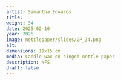 ```yaml
---
artist: Samantha Edwards
title: 
weight: 34
date: 2025-02-10
year: 2025
image: nettlepaper/slides/GP_34.png
alt: 
dimensions: 11x15 cm
media: Candle wax on singed nettle paper
description: NFS
draft: false
---
```


